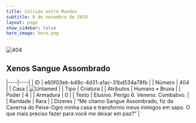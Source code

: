 ```yaml
---
title: Colisão entre Mundos
subtitle: 8 de novembro de 2019
layout: page
show_sidebar: false
hero_image: hero.png
---
```


![404](https://cdn.keyforgegame.com/media/card_front/pt/452_404_QPM9CPW795H2_pt.png)

## Xenos Sangue Assombrado

|----|----|
| ID | e60f03eb-b49c-4d31-a1ac-31bd534a78fb |
| Número | 404 |
| Casa | ![Untamed](https://archonarcana.com/images/thumb/b/bd/Untamed.png/22px-Untamed.png "Indomados") |
| Tipo | Criatura |
| Atributos | Humano • Bruxa |
| Poder | 4 |
| Armadura | 0 |
| Texto | Elusivo. Perigo 6. Veneno. Combativo. |
| Raridade | Rara |
| Dizeres | “Me chamo Sangue Assombrado, fiz da Caverna  do Peixe-Ogro minha casa e transformo meus inimigos em sapo. O que mais preciso fazer  para você me deixar em paz?” |
